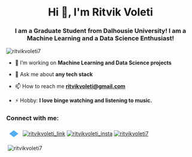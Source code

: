 <h1 align="center">Hi 👋, I'm Ritvik Voleti</h1>
<h3 align="center">I am a Graduate Student from Dalhousie University! I am a Machine Learning and a Data Science Enthusiast!</h3>

<p align="left"> <img src="https://komarev.com/ghpvc/?username=ritvikvoleti7d&label=Profile%20views&color=0e75b6&style=flat" alt="ritvikvoleti7" /> </p>


- 🌱 I’m working on **Machine Learning and Data Science projects**

- 💬 Ask me about **any tech stack**

- 📫 How to reach me **ritvikvoleti@gmail.com**

- ⚡ Hobby: **I love binge watching and listening to music.**

<h3 align="left">Connect with me:</h3>
<p align="left">
<a href="https://x.com/ritvikvoleti" target="blank"><img align="center" src="https://raw.githubusercontent.com/twitter/twemoji/master/assets/svg/1f539.svg" alt="ritvikvoleti7" height="30" width="40" /></a>
<a href="https://www.linkedin.com/in/ritvik-voleti-4a57091a2/" target="blank"><img align="center" src="https://raw.githubusercontent.com/rahuldkjain/github-profile-readme-generator/master/src/images/icons/Social/linked-in-alt.svg" alt="ritvikvoleti_link" height="30" width="40" /></a>
<a href="https://www.instagram.com/ritvikvoleti/" target="blank"><img align="center" src="https://raw.githubusercontent.com/rahuldkjain/github-profile-readme-generator/master/src/images/icons/Social/instagram.svg" alt="ritvikvoleti_insta" height="30" width="40" /></a>
<a href="https://scholar.google.ca/citations?user=pA84RAMAAAAJ&hl=en" target="blank"><img align="center" src="https://upload.wikimedia.org/wikipedia/commons/c/c7/Google_Scholar_logo.svg" alt="ritvikvoleti7" height="30" width="40" /></a>
</p>

<p>&nbsp;<img align="center" src="https://github-readme-stats.vercel.app/api?username=ritvikvoleti7&show_icons=true&locale=en" alt="ritvikvoleti7" /></p>
